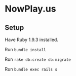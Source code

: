 # NowPlay.us

## Setup

Have Ruby 1.9.3 installed.

Run  ```bundle install```

Run ```rake db:create db:migrate```

Run ```bundle exec rails s```